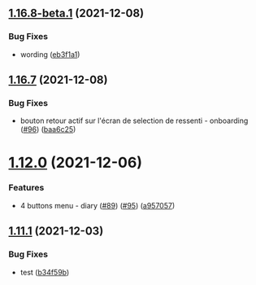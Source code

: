 ## [1.16.8-beta.1](https://github.com/SocialGouv/monsuivipsy/compare/v1.16.7...v1.16.8-beta.1) (2021-12-08)


### Bug Fixes

* wording ([eb3f1a1](https://github.com/SocialGouv/monsuivipsy/commit/eb3f1a161998b073368ac2ed834c2723c28d4d67))

## [1.16.7](https://github.com/SocialGouv/monsuivipsy/compare/v1.16.6...v1.16.7) (2021-12-08)


### Bug Fixes

* bouton retour actif sur l'écran de selection de ressenti - onboarding ([#96](https://github.com/SocialGouv/monsuivipsy/issues/96)) ([baa6c25](https://github.com/SocialGouv/monsuivipsy/commit/baa6c251cec43135d4e38acb80f961344517d1f7))

# [1.12.0](https://github.com/SocialGouv/monsuivipsy/compare/v1.11.1...v1.12.0) (2021-12-06)


### Features

* 4 buttons menu - diary ([#89](https://github.com/SocialGouv/monsuivipsy/issues/89)) ([#95](https://github.com/SocialGouv/monsuivipsy/issues/95)) ([a957057](https://github.com/SocialGouv/monsuivipsy/commit/a957057fe17bfaf2689db91fe538695d1e0eaf8c))

## [1.11.1](https://github.com/SocialGouv/monsuivipsy/compare/v1.11.0...v1.11.1) (2021-12-03)


### Bug Fixes

* test ([b34f59b](https://github.com/SocialGouv/monsuivipsy/commit/b34f59b0931911d6de36fc71754e101598c69c61))

